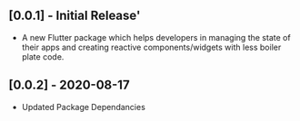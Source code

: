 ## [0.0.1] - Initial Release'

* A new Flutter package which helps developers in managing the state of their apps and creating reactive components/widgets with less      boiler plate code.

## [0.0.2] - 2020-08-17

* Updated Package Dependancies
